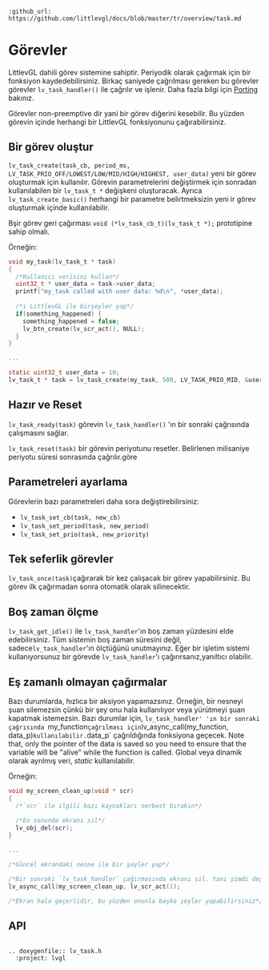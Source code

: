 ```eval_rst
:github_url: https://github.com/littlevgl/docs/blob/master/tr/overview/task.md
```
# Görevler

LittlevGL dahili  görev sistemine sahiptir. Periyodik olarak çağırmak için bir fonksiyon kaydedebilirsiniz. Birkaç saniyede çağrılması gereken bu görevler görevler `lv_task_handler()` ile çağrılır ve işlenir.
Daha fazla bilgi için [Porting](/porting/task-handler) bakınız.

Görevler non-preemptive dir yani bir görev diğerini kesebilir. Bu yüzden görevin içinde herhangi bir LittlevGL fonksiyonunu çağırabilirsiniz.


## Bir görev oluştur
`lv_task_create(task_cb, period_ms, LV_TASK_PRIO_OFF/LOWEST/LOW/MID/HIGH/HIGHEST, user_data)` yeni bir görev oluşturmak için kullanılır. Görevin parametrelerini değiştirmek için sonradan kullanılabilen bir `lv_task_t *` değişkeni oluşturacak.
Ayrıca `lv_task_create_basic()` herhangi bir parametre belirtmeksizin yeni ir görev oluşturmak içinde kullanılabilir.

Bşir görev geri çağırması `void (*lv_task_cb_t)(lv_task_t *);` prototipine sahip olmalı.

Örneğin:
```c
void my_task(lv_task_t * task)
{
  /*Kullanıcı verisini kullan*/
  uint32_t * user_data = task->user_data;
  printf("my_task called with user data: %d\n", *user_data);
  
  /*i LittlevGL ile birşeyler yap*/
  if(something_happened) {
    something_happened = false;
    lv_btn_create(lv_scr_act(), NULL);
  }
}

...

static uint32_t user_data = 10;
lv_task_t * task = lv_task_create(my_task, 500, LV_TASK_PRIO_MID, &user_data);

```

## Hazır ve Reset

`lv_task_ready(task)` görevin `lv_task_handler()` 'ın bir sonraki çağrısında çalışmasını sağlar.

`lv_task_reset(task)` bir görevin periyotunu resetler. Belirlenen milisaniye periyotu süresi sonrasında çağrılır.göre


## Parametreleri ayarlama
Görevlerin bazı parametreleri daha sora değiştirebilirsiniz:
- `lv_task_set_cb(task, new_cb)`
- `lv_task_set_period(task, new_period)`
- `lv_task_set_prio(task, new_priority)`

## Tek seferlik görevler

`lv_task_once(task)`çağırarak bir kez çalışacak bir görev yapabilirsiniz. Bu görev ilk çağırmadan sonra otomatik olarak silinecektir.


## Boş zaman ölçme

`lv_task_get_idle()` ile `lv_task_handler`'ın boş zaman yüzdesini elde edebilirsiniz. Tüm sistemin boş zaman süresini değil, sadece`lv_task_handler`'ın ölçtüğünü unutmayınız. 
Eğer bir işletim sistemi kullanıyorsunuz bir görevde `lv_task_handler`'ı çağırırsanız,yanıltıcı olabilir.

## Eş zamanlı olmayan çağırmalar

Bazı durumlarda, hızlıca bir aksiyon yapamazsınız. Örneğin, bir nesneyi şuan silemezsin çünkü bir şey onu hala kullanılıyor veya yürütmeyi şuan kapatmak istemezsin.
Bazı durumlar için, `lv_task_handler' 'ın bir sonraki çağrısında `my_function` çağrılması için `lv_async_call(my_function, data_p)` kullanılabilir. `data_p` çağrıldığında fonksiyona geçecek. 
Note that, only the pointer of the data is saved so you need to ensure that the variable will be "alive" while the function is called. Global veya dinamik olarak ayrılmış veri, *static* kullanılabilir.

Örneğin:
```c
void my_screen_clean_up(void * scr)
{
  /*`scr` ile ilgili bazı kaynakları serbest bırakın*/
  
  /*En sonunda ekranı sil*/
  lv_obj_del(scr);  
}

...

/*Güncel ekrandaki nesne ile bir şeyler yap*/

/*Bir sonraki `lv_task_handler` çağırmasında ekranı sil. Yani şimdi değil.*/
lv_async_call(my_screen_clean_up, lv_scr_act());

/*Ekran hala geçerlidir, bu yüzden onunla başka şeyler yapabilirsiniz*/

```


## API 

```eval_rst

.. doxygenfile:: lv_task.h
  :project: lvgl
        
```
